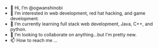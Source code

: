 - 👋 Hi, I’m @ogwanshinobi
- 👀 I’m interested in web development, red hat hacking, and game development.
- 🌱 I’m currently learning full stack web development, Java, C++, and python.
- 💞️ I’m looking to collaborate on anything...but I'm pretty new.
- 📫 How to reach me ...

<!---
ogwanshinobi/ogwanshinobi is a ✨ special ✨ repository because its `README.md` (this file) appears on your GitHub profile.
You can click the Preview link to take a look at your changes.
--->
